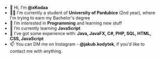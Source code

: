 - 👋 Hi, I’m **@xKodaa**
- 👨‍🎓 I'm currently a student of **University of Pardubice** (2nd year), where I'm trying to earn my Bachelor's degree
- 👀 I’m interested in **Programming** and learning new stuff
- 🌱 I’m currently learning **JavaScript**
- 🦾 I've got some experience with: **Java, JavaFX, C#, PHP, SQL, HTML, CSS, JavaScript**
- 📫 You can DM me on Instagram - **@jakub.kodytek**, if you'd like to contact me with anything.
<!---
xKodaa/xKodaa is a ✨ special ✨ repository because its `README.md` (this file) appears on your GitHub profile.
You can click the Preview link to take a look at your changes.
--->
